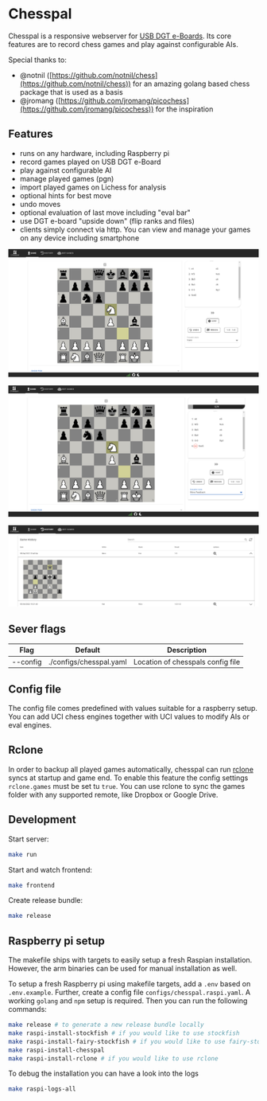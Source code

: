 # Chesspal
Chesspal is a responsive webserver for [USB DGT e-Boards](https://digitalgametechnology.com/products/home-use-e-boards). Its core features are to record chess games and play against configurable AIs. 

Special thanks to:
- @notnil ([https://github.com/notnil/chess](https://github.com/notnil/chess)) for an amazing golang based chess package that is used as a basis
- @jromang ([https://github.com/jromang/picochess](https://github.com/jromang/picochess)) for the inspiration

## Features
- runs on any hardware, including Raspberry pi
- record games played on USB DGT e-Board
- play against configurable AI
- manage played games (pgn)
- import played games on Lichess for analysis
- optional hints for best move
- undo moves
- optional evaluation of last move including "eval bar"
- use DGT e-board "upside down" (flip ranks and files)
- clients simply connect via http. You can view and manage your games on any device including smartphone

![chesspal](./assets/chesspal1.png)

![chesspal move feedback](./assets/chesspal2.png)

![chesspal game history](./assets/chesspal3.png)

## Sever flags
| Flag | Default | Description |
| - | - | - |
| --config | ./configs/chesspal.yaml | Location of chesspals config file |

## Config file
The config file comes predefined with values suitable for a raspberry setup. You can add UCI chess engines together with UCI values to modify AIs or eval engines.

## Rclone
In order to backup all played games automatically, chesspal can run [rclone](https://rclone.org/) syncs at startup and game end. To enable this feature the config settings `rclone.games` must be set tu `true`. You can use rclone to sync the games folder with any supported remote, like Dropbox or Google Drive.

## Development
Start server:
```bash
make run
```

Start and watch frontend:
```bash
make frontend
```

Create release bundle:
```bash
make release
```

## Raspberry pi setup
The makefile ships with targets to easily setup a fresh Raspian installation. However, the arm binaries can be used for manual installation as well.

To setup a fresh Raspberry pi using makefile targets, add a `.env` based on `.env.example`. Further, create a config file `configs/chesspal.raspi.yaml`. A working `golang` and `npm` setup is required. Then you can run the following commands:

```bash
make release # to generate a new release bundle locally
make raspi-install-stockfish # if you would like to use stockfish
make raspi-install-fairy-stockfish # if you would like to use fairy-stockfish
make raspi-install-chesspal
make raspi-install-rclone # if you would like to use rclone
```

To debug the installation you can have a look into the logs
```bash
make raspi-logs-all
```
